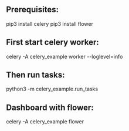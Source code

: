 Prerequisites:
---
pip3 install celery
pip3 install flower

First start celery worker:
---
celery -A celery_example worker --loglevel=info

Then run tasks:
---
python3 -m celery_example.run_tasks

Dashboard with flower:
---
celery -A celery_example flower